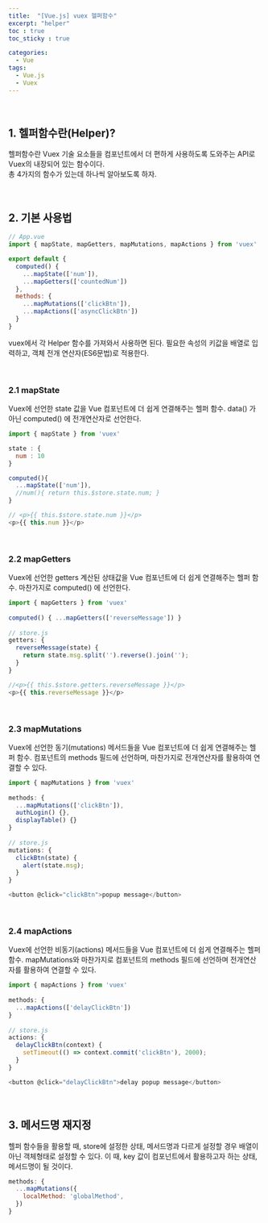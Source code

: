 ```yaml
---
title:  "[Vue.js] vuex 헬퍼함수"
excerpt: "helper"
toc : true
toc_sticky : true

categories:
  - Vue
tags: 
  - Vue.js
  - Vuex
---
```



<br/>

## 1. 헬퍼함수란(Helper)?

헬퍼함수란 Vuex 기술 요소들을 컴포넌트에서 더 편하게 사용하도록 도와주는 API로 Vuex의 내장되어 있는 함수이다.<br/>
총 4가지의 함수가 있는데 하나씩 알아보도록 하자.

<br/>


## 2. 기본 사용법

```javascript
// App.vue
import { mapState, mapGetters, mapMutations, mapActions } from 'vuex'

export default {
  computed() {
    ...mapState(['num']),
    ...mapGetters(['countedNum'])
  },
  methods: {
    ...mapMutations(['clickBtn']),
    ...mapActions(['asyncClickBtn'])
  }
}
```

vuex에서 각 Helper 함수를 가져와서 사용하면 된다. 필요한 속성의 키값을 배열로 입력하고, 객체 전개 연산자(ES6문법)로 적용한다.

<br/>


### 2.1 mapState

Vuex에 선언한 state 값을 Vue 컴포넌트에 더 쉽게 연결해주는 헬퍼 함수. data() 가 아닌 computed() 에 전개연산자로 선언한다.

```javascript
import { mapState } from 'vuex'

state : {
  num : 10
}

computed(){
  ...mapState(['num']),
  //num(){ return this.$store.state.num; }
}

// <p>{{ this.$store.state.num }}</p>
<p>{{ this.num }}</p>
```


<br/>

### 2.2 mapGetters

Vuex에 선언한 getters 계산된 상태값을 Vue 컴포넌트에 더 쉽게 연결해주는 헬퍼 함수. 마찬가지로 computed() 에 선언한다.

```javascript
import { mapGetters } from 'vuex'
 
computed() { ...mapGetters(['reverseMessage']) }
 
// store.js
getters: {
  reverseMessage(state) {
    return state.msg.split('').reverse().join('');
  }
}

//<p>{{ this.$store.getters.reverseMessage }}</p>
<p>{{ this.reverseMessage }}</p>

```

<br/>


### 2.3 mapMutations

Vuex에 선언한 동기(mutations) 메서드들을 Vue 컴포넌트에 더 쉽게 연결해주는 헬퍼 함수.
컴포넌트의 methods 필드에 선언하며, 마찬가지로 전개연산자를 활용하여 연결할 수 있다.

```javascript
import { mapMutations } from 'vuex'
 
methods: {
  ...mapMutations(['clickBtn']),
  authLogin() {},
  displayTable() {}
}
 
// store.js
mutations: {
  clickBtn(state) {
    alert(state.msg);
  }
}

<button @click="clickBtn">popup message</button>
```

<br/>

### 2.4 mapActions

Vuex에 선언한 비동기(actions) 메서드들을 Vue 컴포넌트에 더 쉽게 연결해주는 헬퍼 함수.
mapMutations와 마찬가지로 컴포넌트의 methods 필드에 선언하며 전개연산자를 활용하여 연결할 수 있다.


```javascript
import { mapActions } from 'vuex'
 
methods: {
  ...mapActions(['delayClickBtn'])
}
 
// store.js
actions: {
  delayClickBtn(context) {
    setTimeout(() => context.commit('clickBtn'), 2000);
  }
}

<button @click="delayClickBtn">delay popup message</button>
```

<br/>



## 3. 메서드명 재지정

헬퍼 함수들을 활용할 때, store에 설정한 상태, 메서드명과 다르게 설정할 경우 배열이 아닌 객체형태로 설정할 수 있다. 
이 때, key 값이 컴포넌트에서 활용하고자 하는 상태, 메서드명이 될 것이다.

```javascript
methods: {
  ...mapMutations({
    localMethod: 'globalMethod',
  })
}
```